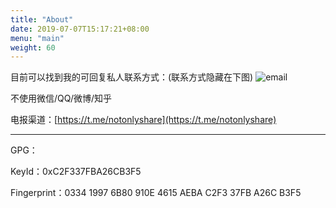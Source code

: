 ```yaml
---
title: "About"
date: 2019-07-07T15:17:21+08:00
menu: "main"
weight: 60
---
```


目前可以找到我的可回复私人联系方式：(联系方式隐藏在下图)
![email](/img/email.jpg)

不使用微信/QQ/微博/知乎

电报渠道：[https://t.me/notonlyshare](https://t.me/notonlyshare)

------

GPG：

KeyId：0xC2F337FBA26CB3F5

Fingerprint：0334 1997 6B80 910E 4615  AEBA C2F3 37FB A26C B3F5